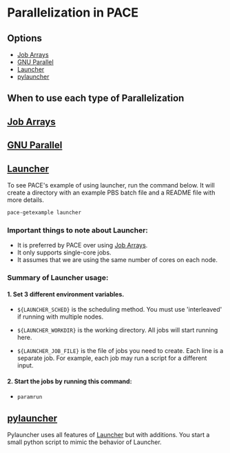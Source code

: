 # Parallelization in PACE

## Options
* [Job Arrays](#job-arrays)
* [GNU Parallel](#gnu-parallel)
* [Launcher](#launcher)
* [pylauncher](#pylauncher)

## When to use each type of Parallelization

## [Job Arrays](http://docs.pace.gatech.edu/software/arrayGuide/)

## [GNU Parallel](http://docs.pace.gatech.edu/software/multiparallel/)

## [Launcher](http://docs.pace.gatech.edu/software/launcher/)

To see PACE's example of using launcher, run the command below. 
It will create a directory with an example PBS batch file and a README file with more details.
```bash
pace-getexample launcher
```

### Important things to note about Launcher:
* It is preferred by PACE over using [Job Arrays](#job-arrays).
* It only supports single-core jobs.
* It assumes that we are using the same number of cores on each node.

### Summary of Launcher usage:
#### 1. Set 3 different environment variables.

* `${LAUNCHER_SCHED}` is the scheduling method. You must use 'interleaved' if running with multiple nodes. 

* `${LAUNCHER_WORKDIR}` is the working directory. All jobs will start running here.

* `${LAUNCHER_JOB_FILE}` is the file of jobs you need to create. Each line is a separate job. For example, each job may run a script for a different input.

#### 2. Start the jobs by running this command:

* `paramrun`

## [pylauncher](http://docs.pace.gatech.edu/software/pylauncher/)

Pylauncher uses all features of [Launcher](#launcher) but with additions. You start a small python script to mimic the behavior of Launcher.

